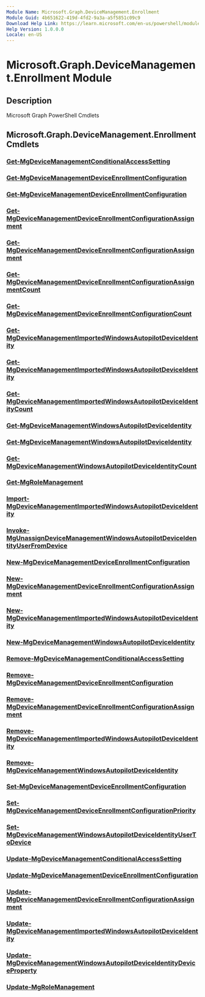 ```yaml
---
Module Name: Microsoft.Graph.DeviceManagement.Enrollment
Module Guid: 4b651622-419d-4fd2-9a3a-a5f5851c09c9
Download Help Link: https://learn.microsoft.com/en-us/powershell/module/microsoft.graph.devicemanagement.enrollment/?view=graph-powershell-1.0
Help Version: 1.0.0.0
Locale: en-US
---
```


# Microsoft.Graph.DeviceManagement.Enrollment Module
## Description
Microsoft Graph PowerShell Cmdlets

## Microsoft.Graph.DeviceManagement.Enrollment Cmdlets
### [Get-MgDeviceManagementConditionalAccessSetting](Get-MgDeviceManagementConditionalAccessSetting.md)

### [Get-MgDeviceManagementDeviceEnrollmentConfiguration](Get-MgDeviceManagementDeviceEnrollmentConfiguration.md)

### [Get-MgDeviceManagementDeviceEnrollmentConfiguration](Get-MgDeviceManagementDeviceEnrollmentConfiguration.md)

### [Get-MgDeviceManagementDeviceEnrollmentConfigurationAssignment](Get-MgDeviceManagementDeviceEnrollmentConfigurationAssignment.md)

### [Get-MgDeviceManagementDeviceEnrollmentConfigurationAssignment](Get-MgDeviceManagementDeviceEnrollmentConfigurationAssignment.md)

### [Get-MgDeviceManagementDeviceEnrollmentConfigurationAssignmentCount](Get-MgDeviceManagementDeviceEnrollmentConfigurationAssignmentCount.md)

### [Get-MgDeviceManagementDeviceEnrollmentConfigurationCount](Get-MgDeviceManagementDeviceEnrollmentConfigurationCount.md)

### [Get-MgDeviceManagementImportedWindowsAutopilotDeviceIdentity](Get-MgDeviceManagementImportedWindowsAutopilotDeviceIdentity.md)

### [Get-MgDeviceManagementImportedWindowsAutopilotDeviceIdentity](Get-MgDeviceManagementImportedWindowsAutopilotDeviceIdentity.md)

### [Get-MgDeviceManagementImportedWindowsAutopilotDeviceIdentityCount](Get-MgDeviceManagementImportedWindowsAutopilotDeviceIdentityCount.md)

### [Get-MgDeviceManagementWindowsAutopilotDeviceIdentity](Get-MgDeviceManagementWindowsAutopilotDeviceIdentity.md)

### [Get-MgDeviceManagementWindowsAutopilotDeviceIdentity](Get-MgDeviceManagementWindowsAutopilotDeviceIdentity.md)

### [Get-MgDeviceManagementWindowsAutopilotDeviceIdentityCount](Get-MgDeviceManagementWindowsAutopilotDeviceIdentityCount.md)

### [Get-MgRoleManagement](Get-MgRoleManagement.md)

### [Import-MgDeviceManagementImportedWindowsAutopilotDeviceIdentity](Import-MgDeviceManagementImportedWindowsAutopilotDeviceIdentity.md)

### [Invoke-MgUnassignDeviceManagementWindowsAutopilotDeviceIdentityUserFromDevice](Invoke-MgUnassignDeviceManagementWindowsAutopilotDeviceIdentityUserFromDevice.md)

### [New-MgDeviceManagementDeviceEnrollmentConfiguration](New-MgDeviceManagementDeviceEnrollmentConfiguration.md)

### [New-MgDeviceManagementDeviceEnrollmentConfigurationAssignment](New-MgDeviceManagementDeviceEnrollmentConfigurationAssignment.md)

### [New-MgDeviceManagementImportedWindowsAutopilotDeviceIdentity](New-MgDeviceManagementImportedWindowsAutopilotDeviceIdentity.md)

### [New-MgDeviceManagementWindowsAutopilotDeviceIdentity](New-MgDeviceManagementWindowsAutopilotDeviceIdentity.md)

### [Remove-MgDeviceManagementConditionalAccessSetting](Remove-MgDeviceManagementConditionalAccessSetting.md)

### [Remove-MgDeviceManagementDeviceEnrollmentConfiguration](Remove-MgDeviceManagementDeviceEnrollmentConfiguration.md)

### [Remove-MgDeviceManagementDeviceEnrollmentConfigurationAssignment](Remove-MgDeviceManagementDeviceEnrollmentConfigurationAssignment.md)

### [Remove-MgDeviceManagementImportedWindowsAutopilotDeviceIdentity](Remove-MgDeviceManagementImportedWindowsAutopilotDeviceIdentity.md)

### [Remove-MgDeviceManagementWindowsAutopilotDeviceIdentity](Remove-MgDeviceManagementWindowsAutopilotDeviceIdentity.md)

### [Set-MgDeviceManagementDeviceEnrollmentConfiguration](Set-MgDeviceManagementDeviceEnrollmentConfiguration.md)

### [Set-MgDeviceManagementDeviceEnrollmentConfigurationPriority](Set-MgDeviceManagementDeviceEnrollmentConfigurationPriority.md)

### [Set-MgDeviceManagementWindowsAutopilotDeviceIdentityUserToDevice](Set-MgDeviceManagementWindowsAutopilotDeviceIdentityUserToDevice.md)

### [Update-MgDeviceManagementConditionalAccessSetting](Update-MgDeviceManagementConditionalAccessSetting.md)

### [Update-MgDeviceManagementDeviceEnrollmentConfiguration](Update-MgDeviceManagementDeviceEnrollmentConfiguration.md)

### [Update-MgDeviceManagementDeviceEnrollmentConfigurationAssignment](Update-MgDeviceManagementDeviceEnrollmentConfigurationAssignment.md)

### [Update-MgDeviceManagementImportedWindowsAutopilotDeviceIdentity](Update-MgDeviceManagementImportedWindowsAutopilotDeviceIdentity.md)

### [Update-MgDeviceManagementWindowsAutopilotDeviceIdentityDeviceProperty](Update-MgDeviceManagementWindowsAutopilotDeviceIdentityDeviceProperty.md)

### [Update-MgRoleManagement](Update-MgRoleManagement.md)




















